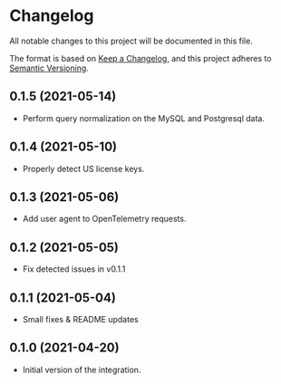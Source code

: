 # Changelog
All notable changes to this project will be documented in this file.

The format is based on [Keep a Changelog](https://keepachangelog.com/en/1.0.0/),
and this project adheres to [Semantic Versioning](https://semver.org/spec/v2.0.0.html).

## 0.1.5 (2021-05-14)
- Perform query normalization on the MySQL and Postgresql data.

## 0.1.4 (2021-05-10)
- Properly detect US license keys.

## 0.1.3 (2021-05-06)
- Add user agent to OpenTelemetry requests.

## 0.1.2 (2021-05-05)
- Fix detected issues in v0.1.1

## 0.1.1 (2021-05-04)
- Small fixes & README updates

## 0.1.0 (2021-04-20)
- Initial version of the integration.
